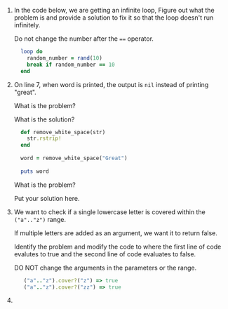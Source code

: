 1. In the code below, we are getting an infinite loop, Figure out what the problem is and provide a solution to fix it so that the loop
   doesn't run infinitely.
   
   Do not change the number after the `==` operator.

    ```ruby
      loop do
        random_number = rand(10)
        break if random_number == 10
      end
    ```

2.  On line 7, when word is printed, the output is `nil` instead of printing "great". 

    What is the problem?
    
    What is the solution?
    
    
    ```ruby
      def remove_white_space(str)
        str.rstrip!
      end
     
      word = remove_white_space("Great")
     
      puts word
    ```
   
    What is the problem?
   
    Put your solution here.
   
3. We want to check if a single lowercase letter is covered within the `("a".."z")` range.
   
   If multiple letters are added as an argument, we want it to return false.
   
   Identify the problem and modify the code to where the first line of code evalutes to true
   and the second line of code evaluates to false.
   
   DO NOT change the arguments in the parameters or the range.
   
   
   ```ruby
      ("a".."z").cover?("z") => true
      ("a".."z").cover?("zz") => true
   ```
   
4. 
   
